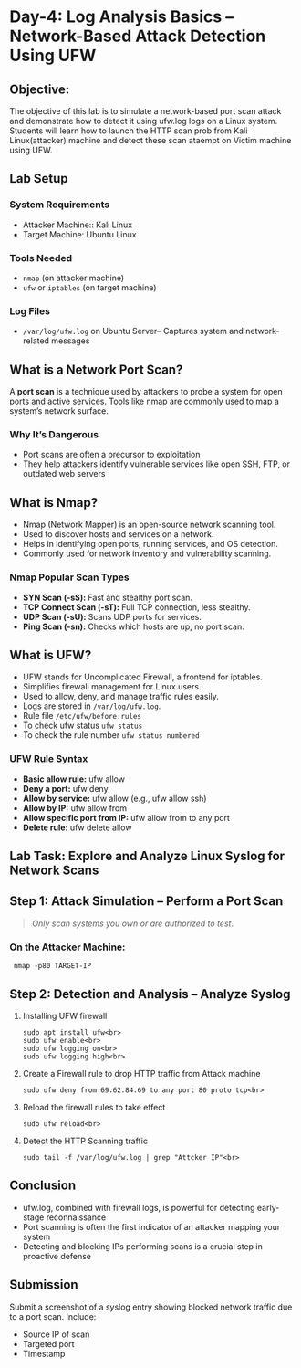 # Day-4: Log Analysis Basics – Network-Based Attack Detection Using UFW

## Objective:
The objective of this lab is to simulate a network-based port scan attack and demonstrate how to detect it using ufw.log logs on a Linux system. Students will learn how to launch the HTTP scan prob from Kali Linux(attacker) machine and detect these scan ataempt on Victim machine using UFW.

## Lab Setup
### System Requirements
- Attacker Machine:: Kali Linux
- Target Machine: Ubuntu Linux
### Tools Needed
- `nmap` (on attacker machine)
- `ufw` or `iptables` (on target machine)
### Log Files
- `/var/log/ufw.log` on Ubuntu Server– Captures system and network-related messages

## What is a Network Port Scan?
A **port scan** is a technique used by attackers to probe a system for open ports and active services. Tools like nmap are commonly used to map a system’s network surface.

### Why It’s Dangerous
- Port scans are often a precursor to exploitation
- They help attackers identify vulnerable services like open SSH, FTP, or outdated web servers

## What is Nmap?
- Nmap (Network Mapper) is an open-source network scanning tool.
- Used to discover hosts and services on a network.
- Helps in identifying open ports, running services, and OS detection.
- Commonly used for network inventory and vulnerability scanning.

### Nmap Popular Scan Types
- **SYN Scan (-sS):** Fast and stealthy port scan.
- **TCP Connect Scan (-sT):** Full TCP connection, less stealthy.
- **UDP Scan (-sU):** Scans UDP ports for services.
- **Ping Scan (-sn):** Checks which hosts are up, no port scan.

## What is UFW?
- UFW stands for Uncomplicated Firewall, a frontend for iptables.
- Simplifies firewall management for Linux users.
- Used to allow, deny, and manage traffic rules easily.
- Logs are stored in `/var/log/ufw.log`.
- Rule file `/etc/ufw/before.rules`
- To check ufw status `ufw status`
- To check the rule number `ufw status numbered`

### UFW Rule Syntax

- **Basic allow rule:** ufw allow
- **Deny a port:** ufw deny
- **Allow by service:** ufw allow (e.g., ufw allow ssh)
- **Allow by IP:** ufw allow from
- **Allow specific port from IP:** ufw allow from to any port
- **Delete rule:** ufw delete allow

## Lab Task: Explore and Analyze Linux Syslog for Network Scans

## Step 1: Attack Simulation – Perform a Port Scan
 > *Only scan systems you own or are authorized to test*.

### On the Attacker Machine:

     nmap -p80 TARGET-IP

## Step 2: Detection and Analysis – Analyze Syslog

1. Installing UFW firewall<br>
      
       sudo apt install ufw<br>
       sudo ufw enable<br>
       sudo ufw logging on<br>
       sudo ufw logging high<br>

2. Create a Firewall rule to drop HTTP traffic from Attack machine<br>
     
       sudo ufw deny from 69.62.84.69 to any port 80 proto tcp<br>

3. Reload the firewall rules to take effect<br>
      
       sudo ufw reload<br>

4. Detect the HTTP Scanning traffic<br>
       
       sudo tail -f /var/log/ufw.log | grep "Attcker IP"<br>
 
## Conclusion
- ufw.log, combined with firewall logs, is powerful for detecting early-stage reconnaissance
- Port scanning is often the first indicator of an attacker mapping your system
- Detecting and blocking IPs performing scans is a crucial step in proactive defense

## Submission
Submit a screenshot of a syslog entry showing blocked network traffic due to a port scan. Include:

- Source IP of scan
- Targeted port
- Timestamp
